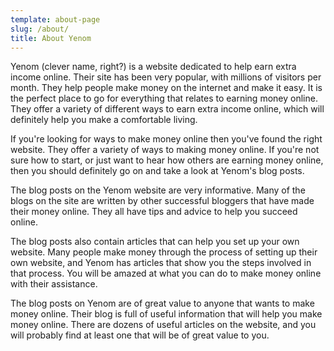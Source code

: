 ```yaml
---
template: about-page
slug: /about/
title: About Yenom
---
```

<!--StartFragment-->

Yenom (clever name, right?) is a website dedicated to help earn extra income online. Their site has been very popular, with millions of visitors per month. They help people make money on the internet and make it easy. It is the perfect place to go for everything that relates to earning money online. They offer a variety of different ways to earn extra income online, which will definitely help you make a comfortable living.

<!--EndFragment-->

<!--StartFragment-->

If you're looking for ways to make money online then you've found the right website. They offer a variety of ways to making money online. If you're not sure how to start, or just want to hear how others are earning money online, then you should definitely go on and take a look at Yenom's blog posts.

<!--EndFragment-->

<!--StartFragment-->

The blog posts on the Yenom website are very informative. Many of the blogs on the site are written by other successful bloggers that have made their money online. They all have tips and advice to help you succeed online.

<!--EndFragment-->

<!--StartFragment-->

The blog posts also contain articles that can help you set up your own website. Many people make money through the process of setting up their own website, and Yenom has articles that show you the steps involved in that process. You will be amazed at what you can do to make money online with their assistance.

<!--EndFragment-->



<!--StartFragment-->

The blog posts on Yenom are of great value to anyone that wants to make money online. Their blog is full of useful information that will help you make money online. There are dozens of useful articles on the website, and you will probably find at least one that will be of great value to you. 

<!--EndFragment-->